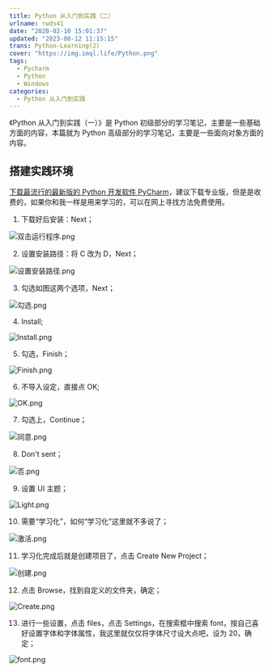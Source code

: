```yaml
---
title: Python 从入门到实践（二）
urlname: rwds41
date: "2020-02-10 15:01:37"
updated: "2023-08-12 11:15:15"
trans: Python-Learning(2)
cover: "https://img.imql.life/Python.png"
tags:
  - Pycharm
  - Python
  - Windows
categories:
  - Python 从入门到实践
---
```


《Python 从入门到实践（一）》是 Python 初级部分的学习笔记，主要是一些基础方面的内容，本篇就为 Python 高级部分的学习笔记，主要是一些面向对象方面的内容。

<!-- more -->

## 搭建实践环境

[下载最流行的最新版的 Python 开发软件 PyCharm](https://www.jetbrains.com/pycharm/download/)，建议下载专业版，但是是收费的，如果你和我一样是用来学习的，可以在网上寻找方法免费使用。

1. 下载好后安装：Next；

![双击运行程序.png](https://img.imql.life/illustrations/62db5344c058783632633e9d494b4e25.png)

2. 设置安装路径：将 C 改为 D，Next；

![设置安装路径.png](https://img.imql.life/illustrations/b64333b56551961f21a382fb4d0128c9.png)

3. 勾选如图这两个选项，Next；

![勾选.png](https://img.imql.life/illustrations/2eaee5ebde78890ef5d749f18ea37319.png)

4. Install;

![Install.png](https://img.imql.life/illustrations/a4c96f723b5a14fc689ead1beafc6702.png)

5. 勾选，Finish；

![Finish.png](https://img.imql.life/illustrations/8e1a7020ff7a1129564ae2274fcf1017.png)

6. 不导入设定，直接点 OK;

![OK.png](https://img.imql.life/illustrations/a6cf053e7b4411cec573bd1ef1b743b6.png)

7. 勾选上，Continue；

![同意.png](https://img.imql.life/illustrations/7a36478495fb4c067a5f33a7d94762ce.png)

8. Don't sent；

![否.png](https://img.imql.life/illustrations/691b6e2b301be15d9684aedbcc8a5b0c.png)

9. 设置 UI 主题；

![Light.png](https://img.imql.life/illustrations/d1382d50a4a5d7cd6b0f9bcebb5aa0ac.png)

10. 需要“学习化”，如何“学习化”这里就不多说了；

![激活.png](https://img.imql.life/illustrations/51210e1c1a70fab91c3f978fdf238b71.png)

11. 学习化完成后就是创建项目了，点击 Create New Project；

![创建.png](https://img.imql.life/illustrations/97875f7a970c80a477b80ea553ac6d6f.png)

12. 点击 Browse，找到自定义的文件夹，确定；

![Create.png](https://img.imql.life/illustrations/f06be40a8c16df97678420ce83d7264d.png)

13. 进行一些设置，点击 files，点击 Settings，在搜索框中搜索 font，按自己喜好设置字体和字体属性，我这里就仅仅将字体尺寸设大点吧，设为 20，确定；

![font.png](https://img.imql.life/illustrations/2d44173d6265790e09f66e9c2008dc4d.png)
